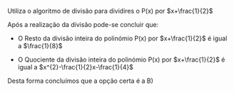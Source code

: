 Utiliza o algoritmo de divisão para dividires o P(x) por $x+\frac{1}{2}$

Após a realização da divisão pode-se concluir que: 

- O Resto da divisão inteira do polinómio P(x) por $x+\frac{1}{2}$ é igual a $\frac{1}{8}$

- O Quociente da divisão inteira do polinómio P(x) por $x+\frac{1}{2}$ é igual a $x^{2}-\frac{1}{2}x-\frac{1}{4}$

Desta forma concluímos que a opção certa é a B) 

